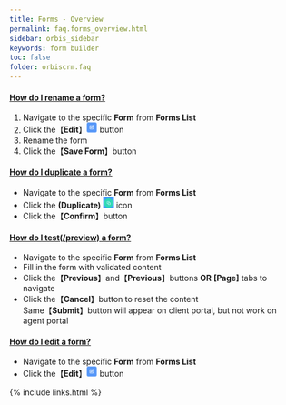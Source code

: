 ```yaml
---
title: Forms - Overview
permalink: faq.forms_overview.html
sidebar: orbis_sidebar
keywords: form builder
toc: false
folder: orbiscrm.faq
---
```


<div class="panel-group" id="accordion">
    <div class="panel panel-default">
        <div class="panel-heading">
            <h4 class="panel-title">
                <a class="noCrossRef accordion-toggle" data-toggle="collapse" data-parent="#accordion" href="#how-do-i-rename-a-form">
                    How do I rename a form?
                </a>
            </h4>
        </div>
        <div id="how-do-i-rename-a-form" class="panel-collapse collapse noCrossRef">
            <div class="panel-body">
                <ol>
                    <li>Navigate to the specific <b>Form</b> from <b>Forms List</b></li>
                    <li>Click the【<b>Edit</b>】<img src="images/edit.png" style="width: 4%"> button</li>
                    <li>Rename the form</li>
                    <li>Click the【<b>Save Form</b>】button</li>
                </ol>
            </div>
        </div>
    </div>
    <!-- /.panel -->
    <div class="panel panel-default">
        <div class="panel-heading">
            <h4 class="panel-title">
                <a class="noCrossRef accordion-toggle" data-toggle="collapse" data-parent="#accordion" href="#how-do-i-duplicate-a-form">
                    How do I duplicate a form?
                </a>
            </h4>
        </div>
        <div id="how-do-i-duplicate-a-form" class="panel-collapse collapse noCrossRef">
            <div class="panel-body">
                <ul>
                    <li>Navigate to the specific <b>Form</b> from <b>Forms List</b></li>
                    <li>Click the <b>(Duplicate)</b> <img src="images/duplicate_btn.png" style="width: 4%"> icon</li>
                    <li>Click the【<b>Confirm</b>】button</li>
                </ul>
            </div>
        </div>
    </div>
    <!-- /.panel -->
    <div class="panel panel-default">
        <div class="panel-heading">
            <h4 class="panel-title">
                <a class="noCrossRef accordion-toggle" data-toggle="collapse" data-parent="#accordion" href="#how-do-i-test-preview-a-form">
                    How do I test(/preview) a form?
                </a>
            </h4>
        </div>
        <div id="how-do-i-test-preview-a-form" class="panel-collapse collapse noCrossRef">
            <div class="panel-body">
                <ul>
                    <li>Navigate to the specific <b>Form</b> from <b>Forms List</b></li>
                    <li>Fill in the form with validated content</li>
                    <li>Click the【<b>Previous</b>】and【<b>Previous</b>】buttons <b>OR</b> <b>[Page]</b> tabs to navigate</li>
                    <li>Click the【<b>Cancel</b>】button to reset the content<br>
                        Same【<b>Submit</b>】button will appear on client portal, but not work on agent portal
                    </li>
                </ul>
            </div>
        </div>
    </div>
    <!-- /.panel -->
    <div class="panel panel-default">
        <div class="panel-heading">
            <h4 class="panel-title">
                <a class="noCrossRef accordion-toggle" data-toggle="collapse" data-parent="#accordion" href="#how-do-i-edit-a-form">
                    How do I edit a form?
                </a>
            </h4>
        </div>
        <div id="how-do-i-edit-a-form" class="panel-collapse collapse noCrossRef">
            <div class="panel-body">
                <ul>
                    <li>Navigate to the specific <b>Form</b> from <b>Forms List</b></li>
                    <li>Click the【<b>Edit</b>】<img src="images/edit.png" style="width: 4%"> button</li>
                </ul>
            </div>
        </div>
    </div>
    <!-- /.panel -->
</div>
<!-- /.panel-group -->

{% include links.html %}
